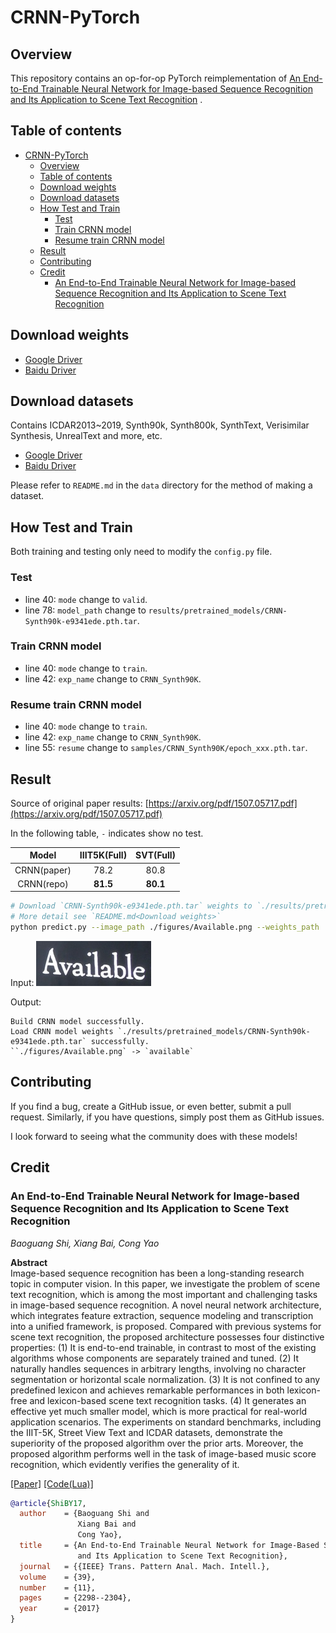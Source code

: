 # CRNN-PyTorch

## Overview

This repository contains an op-for-op PyTorch reimplementation
of [An End-to-End Trainable Neural Network for Image-based Sequence Recognition and Its Application to Scene Text Recognition](https://arxiv.org/abs/1507.05717)
.

## Table of contents

- [CRNN-PyTorch](#crnn-pytorch)
    - [Overview](#overview)
    - [Table of contents](#table-of-contents)
    - [Download weights](#download-weights)
    - [Download datasets](#download-datasets)
    - [How Test and Train](#how-test-and-train)
        - [Test](#test)
        - [Train CRNN model](#train-crnn-model)
        - [Resume train CRNN model](#resume-train-crnn-model)
    - [Result](#result)
    - [Contributing](#contributing)
    - [Credit](#credit)
        - [An End-to-End Trainable Neural Network for Image-based Sequence Recognition and Its Application to Scene Text Recognition](#an-end-to-end-trainable-neural-network-for-image-based-sequence-recognition-and-its-application-to-scene-text-recognition)

## Download weights

- [Google Driver](https://drive.google.com/drive/folders/17ju2HN7Y6pyPK2CC_AqnAfTOe9_3hCQ8?usp=sharing)
- [Baidu Driver](https://pan.baidu.com/s/1yNs4rqIb004-NKEdKBJtYg?pwd=llot)

## Download datasets

Contains ICDAR2013~2019, Synth90k, Synth800k, SynthText, Verisimilar Synthesis, UnrealText and more, etc.

- [Google Driver](https://drive.google.com/drive/folders/1CwkA0gKd4bnj66W0l6CB14sx-aAe3WOE?usp=sharing)
- [Baidu Driver](https://pan.baidu.com/s/1v31aBT5phe5Ci6N0Wsn3xQ?pwd=llot)

Please refer to `README.md` in the `data` directory for the method of making a dataset.

## How Test and Train

Both training and testing only need to modify the `config.py` file.

### Test

- line 40: `mode` change to `valid`.
- line 78: `model_path` change to `results/pretrained_models/CRNN-Synth90k-e9341ede.pth.tar`.

### Train CRNN model

- line 40: `mode` change to `train`.
- line 42: `exp_name` change to `CRNN_Synth90K`.

### Resume train CRNN model

- line 40: `mode` change to `train`.
- line 42: `exp_name` change to `CRNN_Synth90K`.
- line 55: `resume` change to `samples/CRNN_Synth90K/epoch_xxx.pth.tar`.

## Result

Source of original paper results: [https://arxiv.org/pdf/1507.05717.pdf](https://arxiv.org/pdf/1507.05717.pdf)

In the following table, `-` indicates show no test.

|    Model    | IIIT5K(Full) | SVT(Full) |
|:-----------:|:------------:|:---------:|
| CRNN(paper) |     78.2     |   80.8    |
| CRNN(repo)  |   **81.5**   | **80.1**  |

```bash
# Download `CRNN-Synth90k-e9341ede.pth.tar` weights to `./results/pretrained_models`
# More detail see `README.md<Download weights>`
python predict.py --image_path ./figures/Available.png --weights_path ./results/pretrained_models/CRNN-Synth90k-e9341ede.pth.tar
```

Input: <span align="center"><img src="figures/Available.png"/></span>

Output:

```text
Build CRNN model successfully.
Load CRNN model weights `./results/pretrained_models/CRNN-Synth90k-e9341ede.pth.tar` successfully.
``./figures/Available.png` -> `available`
```

## Contributing

If you find a bug, create a GitHub issue, or even better, submit a pull request. Similarly, if you have questions,
simply post them as GitHub issues.

I look forward to seeing what the community does with these models!

## Credit

### An End-to-End Trainable Neural Network for Image-based Sequence Recognition and Its Application to Scene Text Recognition

_Baoguang Shi, Xiang Bai, Cong Yao_ <br>

**Abstract** <br>
Image-based sequence recognition has been a long-standing research topic in computer vision. In this paper, we
investigate the problem of scene text recognition, which is among the most important and challenging tasks in
image-based sequence recognition. A novel neural network architecture, which integrates feature extraction, sequence
modeling and transcription into a unified framework, is proposed. Compared with previous systems for scene text
recognition, the proposed architecture possesses four distinctive properties: (1) It is end-to-end trainable, in
contrast to most of the existing algorithms whose components are separately trained and tuned. (2) It naturally handles
sequences in arbitrary lengths, involving no character segmentation or horizontal scale normalization. (3) It is not
confined to any predefined lexicon and achieves remarkable performances in both lexicon-free and lexicon-based scene
text recognition tasks. (4) It generates an effective yet much smaller model, which is more practical for real-world
application scenarios. The experiments on standard benchmarks, including the IIIT-5K, Street View Text and ICDAR
datasets, demonstrate the superiority of the proposed algorithm over the prior arts. Moreover, the proposed algorithm
performs well in the task of image-based music score recognition, which evidently verifies the generality of it.

[[Paper]](https://arxiv.org/pdf/1507.05717) [[Code(Lua)]](https://github.com/bgshih/crnn)

```bibtex
@article{ShiBY17,
  author    = {Baoguang Shi and
               Xiang Bai and
               Cong Yao},
  title     = {An End-to-End Trainable Neural Network for Image-Based Sequence Recognition
               and Its Application to Scene Text Recognition},
  journal   = {{IEEE} Trans. Pattern Anal. Mach. Intell.},
  volume    = {39},
  number    = {11},
  pages     = {2298--2304},
  year      = {2017}
}
```

